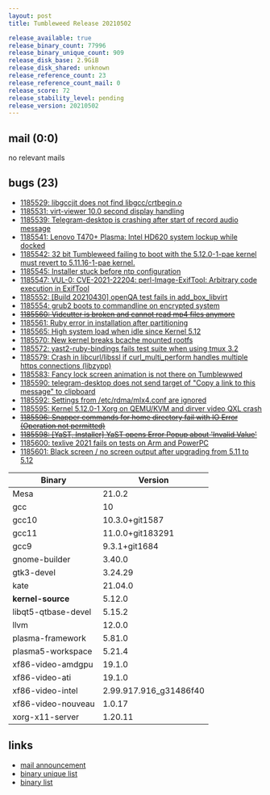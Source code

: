 ```yaml
---
layout: post
title: Tumbleweed Release 20210502

release_available: true
release_binary_count: 77996
release_binary_unique_count: 909
release_disk_base: 2.9GiB
release_disk_shared: unknown
release_reference_count: 23
release_reference_count_mail: 0
release_score: 72
release_stability_level: pending
release_version: 20210502
---
```


## mail (0:0)

no relevant mails

## bugs (23)

<!--more-->

- [1185529: libgccjit does not find libgcc/crtbegin.o](https://bugzilla.opensuse.org/show_bug.cgi?id=1185529)
- [1185531: virt-viewer 10.0 second display handling](https://bugzilla.opensuse.org/show_bug.cgi?id=1185531)
- [1185539: Telegram-desktop is crashing after start of record audio message](https://bugzilla.opensuse.org/show_bug.cgi?id=1185539)
- [1185541: Lenovo T470+ Plasma: Intel HD620 system lockup while docked](https://bugzilla.opensuse.org/show_bug.cgi?id=1185541)
- [1185542: 32 bit Tumbleweed failing to boot with the 5.12.0-1-pae kernel must revert to 5.11.16-1-pae kernel.](https://bugzilla.opensuse.org/show_bug.cgi?id=1185542)
- [1185545: Installer stuck before ntp configuration](https://bugzilla.opensuse.org/show_bug.cgi?id=1185545)
- [1185547: VUL-0: CVE-2021-22204: perl-Image-ExifTool: Arbitrary code execution in ExifTool](https://bugzilla.opensuse.org/show_bug.cgi?id=1185547)
- [1185552: \[Build 20210430\] openQA test fails in add_box_libvirt](https://bugzilla.opensuse.org/show_bug.cgi?id=1185552)
- [1185554: grub2 boots to commandline on encrypted system](https://bugzilla.opensuse.org/show_bug.cgi?id=1185554)
- ~~[1185560: Vidcutter is broken and cannot read mp4 files anymore](https://bugzilla.opensuse.org/show_bug.cgi?id=1185560)~~
- [1185561: Ruby error in installation after partitioning](https://bugzilla.opensuse.org/show_bug.cgi?id=1185561)
- [1185565: High system load when idle since Kernel 5.12](https://bugzilla.opensuse.org/show_bug.cgi?id=1185565)
- [1185570: New kernel breaks bcache mounted rootfs](https://bugzilla.opensuse.org/show_bug.cgi?id=1185570)
- [1185572: yast2-ruby-bindings fails test suite when using  tmux 3.2](https://bugzilla.opensuse.org/show_bug.cgi?id=1185572)
- [1185579: Crash in libcurl/libssl if curl_multi_perform handles multiple https connections (libzypp)](https://bugzilla.opensuse.org/show_bug.cgi?id=1185579)
- [1185583: Fancy lock screen animation is not there on Tumblewwed](https://bugzilla.opensuse.org/show_bug.cgi?id=1185583)
- [1185590: telegram-desktop does not send target of "Copy a link to this message" to clipboard](https://bugzilla.opensuse.org/show_bug.cgi?id=1185590)
- [1185592: Settings from /etc/rdma/mlx4.conf are ignored](https://bugzilla.opensuse.org/show_bug.cgi?id=1185592)
- [1185595: Kernel 5.12.0-1 Xorg on QEMU/KVM and dirver video QXL crash](https://bugzilla.opensuse.org/show_bug.cgi?id=1185595)
- ~~[1185596: Snapper commands for home directory fail with IO Error (Operation not permitted)](https://bugzilla.opensuse.org/show_bug.cgi?id=1185596)~~
- ~~[1185598: \[YaST, Installer\] YaST opens Error Popup about 'Invalid Value'](https://bugzilla.opensuse.org/show_bug.cgi?id=1185598)~~
- [1185600: texlive 2021 fails on tests on Arm and PowerPC](https://bugzilla.opensuse.org/show_bug.cgi?id=1185600)
- [1185601: Black screen / no screen output after upgrading from 5.11 to 5.12](https://bugzilla.opensuse.org/show_bug.cgi?id=1185601)

Binary | Version
--- | ---
Mesa | 21.0.2
gcc | 10
gcc10 | 10.3.0+git1587
gcc11 | 11.0.0+git183291
gcc9 | 9.3.1+git1684
gnome-builder | 3.40.0
gtk3-devel | 3.24.29
kate | 21.04.0
**kernel-source** | 5.12.0
libqt5-qtbase-devel | 5.15.2
llvm | 12.0.0
plasma-framework | 5.81.0
plasma5-workspace | 5.21.4
xf86-video-amdgpu | 19.1.0
xf86-video-ati | 19.1.0
xf86-video-intel | 2.99.917.916_g31486f40
xf86-video-nouveau | 1.0.17
xorg-x11-server | 1.20.11

## links

- [mail announcement](https://github.com/boombatower/tumbleweed-review/issues/10)
- [binary unique list](http://download.opensuse.org/history/20210502/rpm.unique.list)
- [binary list](http://download.opensuse.org/history/20210502/rpm.list)
